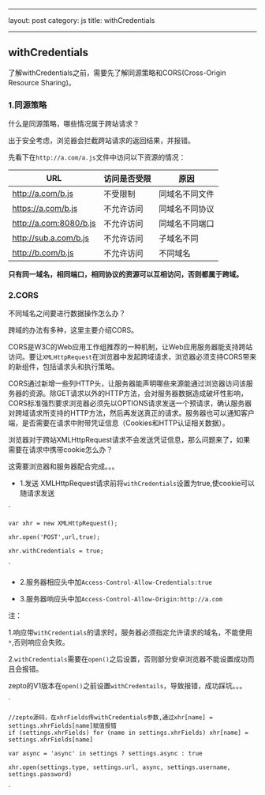 
---

layout: post
category: js
title: withCredentials

---

## withCredentials

了解withCredentials之前，需要先了解同源策略和CORS(Cross-Origin Resource Sharing)。

### 1.同源策略

什么是同源策略，哪些情况属于跨站请求？

出于安全考虑，浏览器会拦截跨站请求的返回结果，并报错。

先看下在`http://a.com/a.js`文件中访问以下资源的情况：
 

| URL | 访问是否受限 |  原因 |
| ------------ | ------------- | ------------ |
| http://a.com/b.js | 不受限制  | 同域名不同文件 |
| https://a.com/b.js | 不允许访问  | 同域名不同协议 |
| http://a.com:8080/b.js | 不允许访问  | 同域名不同端口 |
| http://sub.a.com/b.js | 不允许访问  | 子域名不同 |
| http://b.com/b.js | 不允许访问  | 不同域名 |

**只有同一域名，相同端口，相同协议的资源可以互相访问，否则都属于跨域。**

### 2.CORS

不同域名之间要进行数据操作怎么办？

跨域的办法有多种，这里主要介绍CORS。

CORS是W3C的Web应用工作组推荐的一种机制，让Web应用服务器能支持跨站访问。要让`XMLHttpRequest`在浏览器中发起跨域请求，浏览器必须支持CORS带来的新组件，包括请求头和执行策略。

CORS通过新增一些列HTTP头，让服务器能声明哪些来源能通过浏览器访问该服务器的资源。除GET请求以外的HTTP方法，会对服务器数据造成破坏性影响，CORS标准强烈要求浏览器必须先以OPTIONS请求发送一个预请求，确认服务器对跨域请求所支持的HTTP方法，然后再发送真正的请求。服务器也可以通知客户端，是否需要在请求中附带凭证信息（Cookies和HTTP认证相关数据）。


浏览器对于跨站XMLHttpRequest请求不会发送凭证信息，那么问题来了，如果需要在请求中携带cookie怎么办？

这需要浏览器和服务器配合完成。。。

* 1.发送 XMLHttpRequest请求前将`withCredentials`设置为true,使cookie可以随请求发送

`

	var xhr = new XMLHttpRequest();

	xhr.open('POST',url,true);
	
	xhr.withCredentials = true;

`


* 2.服务器相应头中加`Access-Control-Allow-Credentials:true`

* 3.服务器响应头中加`Access-Control-Allow-Origin:http://a.com`



注： 

1.响应带`withCredentials`的请求时，服务器必须指定允许请求的域名，不能使用`*`,否则响应会失败。

2.`withCredentials`需要在`open()`之后设置，否则部分安卓浏览器不能设置成功而且会报错。

zepto的V1版本在`open()`之前设置`withCredentails`，导致报错，成功踩坑。。。

`

	//zepto源码，在xhrFields传withCredentials参数,通过xhr[name] = settings.xhrFields[name]赋值报错
	if (settings.xhrFields) for (name in settings.xhrFields) xhr[name] = settings.xhrFields[name]

	var async = 'async' in settings ? settings.async : true
	
  	xhr.open(settings.type, settings.url, async, settings.username, settings.password)

  `









